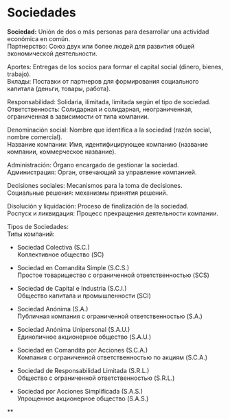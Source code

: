 # Sociedades

> 

**Sociedad:** Unión de dos o más personas para desarrollar una actividad económica en común.  
Партнерство: Союз двух или более людей для развития общей экономической деятельности.

Aportes: Entregas de los socios para formar el capital social (dinero, bienes, trabajo).  
Вклады: Поставки от партнеров для формирования социального капитала (деньги, товары, работа).

Responsabilidad: Solidaria, ilimitada, limitada según el tipo de sociedad.  
Ответственность: Солидарная и солидарная, неограниченная, ограниченная в зависимости от типа компании.

Denominación social: Nombre que identifica a la sociedad (razón social, nombre comercial).  
Название компании: Имя, идентифицирующее компанию (название компании, коммерческое название).

Administración: Órgano encargado de gestionar la sociedad.  
Администрация: Орган, отвечающий за управление компанией.

Decisiones sociales: Mecanismos para la toma de decisiones.  
Социальные решения: механизмы принятия решений.

Disolución y liquidación: Proceso de finalización de la sociedad.  
Роспуск и ликвидация: Процесс прекращения деятельности компании.

Tipos de Sociedades:  
Типы компаний:

- Sociedad Colectiva (S.C.)  
    Коллективное общество (SC)
    
- Sociedad en Comandita Simple (S.C.S.)  
    Простое товарищество с ограниченной ответственностью (SCS)
    
- Sociedad de Capital e Industria (S.C.I.)  
    Общество капитала и промышленности (SCI)
    
- Sociedad Anónima (S.A.)  
    Публичная компания с ограниченной ответственностью (S.A.)
    
- Sociedad Anónima Unipersonal (S.A.U.)  
    Единоличное акционерное общество (S.A.U.)
    
- Sociedad en Comandita por Acciones (S.C.A.)  
    Компания с ограниченной ответственностью по акциям (S.C.A.)
    
- Sociedad de Responsabilidad Limitada (S.R.L.)  
    Общество с ограниченной ответственностью (S.R.L.)
    
- Sociedad por Acciones Simplificada (S.A.S.)  
    Упрощенное акционерное общество (S.A.S.)
    

**